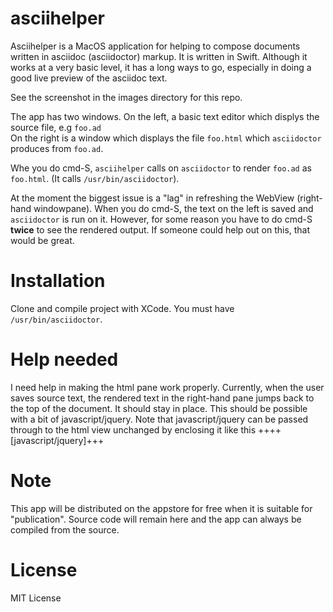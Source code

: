 asciihelper
===========

Asciihelper is a MacOS application for helping to compose 
documents written in asciidoc (asciidoctor) markup.
It is written in Swift. Although it works at a very basic
level, it has a long ways to go, especially in 
doing a good live preview of the asciidoc text.

See the screenshot in the images directory for this repo.

The app has two windows.  On the left, a basic text
editor which displys the source file, e.g `foo.ad`  
On the right is a window which displays the file
`foo.html` which `asciidoctor` produces from `foo.ad`.

Whe you do cmd-S, `asciihelper` calls on `asciidoctor`
to render `foo.ad` as `foo.html`.  (It calls
`/usr/bin/asciidoctor`).

At the moment the biggest issue is a "lag" in refreshing
the WebView (right-hand windowpane).  When you do cmd-S,
the text on the left is saved and `asciidoctor` is run 
on it.  However, for some reason you have to do cmd-S
**twice** to see the rendered output.  If someone
could help out on this, that would be great.

Installation
============

Clone and compile project with XCode. You must have `/usr/bin/asciidoctor`.

Help needed
===========

I need help in making the html pane work properly.  Currently, when the
user saves source text, the rendered text in the right-hand pane
jumps back to the top of the document.  It should stay in place.
This should be possible with a bit of javascript/jquery.  Note
that javascript/jquery can be passed through to the 
html view unchanged by enclosing it like this ++++[javascript/jquery]+++

Note
====

This app will be distributed on the appstore
for free when it is suitable for "publication".  Source
code will remain here and the app can always be compiled
from the source.


License
=======

MIT License
